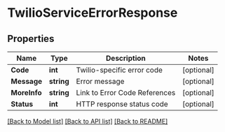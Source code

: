 # TwilioServiceErrorResponse

## Properties

Name | Type | Description | Notes
------------ | ------------- | ------------- | -------------
**Code** | **int** | Twilio-specific error code |[optional] 
**Message** | **string** | Error message |[optional] 
**MoreInfo** | **string** | Link to Error Code References |[optional] 
**Status** | **int** | HTTP response status code |[optional] 

[[Back to Model list]](../README.md#documentation-for-models) [[Back to API list]](../README.md#documentation-for-api-endpoints) [[Back to README]](../README.md)


